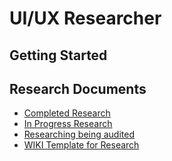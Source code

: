 # UI/UX Researcher

## Getting Started

## Research Documents

- [Completed Research](research-completed)
- [In Progress Research](research-inprogress)
- [Researching being audited](research-audits)
- [WIKI Template for Research](https://hackforla.github.io/CivicTechJobs/misc/research-wiki-template/)
